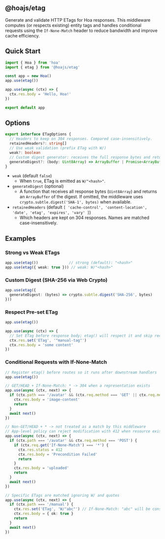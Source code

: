 ## @hoajs/etag

Generate and validate HTTP ETags for Hoa responses. This middleware computes (or respects existing) entity tags and handles conditional requests using the `If-None-Match` header to reduce bandwidth and improve cache efficiency.

## Quick Start

```ts
import { Hoa } from 'hoa'
import { etag } from '@hoajs/etag'

const app = new Hoa()
app.use(etag())

app.use(async (ctx) => {
  ctx.res.body = 'Hello, Hoa!'
})

export default app
```

## Options

```ts
export interface ETagOptions {
  // Headers to keep on 304 responses. Compared case-insensitively.
  retainedHeaders?: string[]
  // Use weak validation (prefix ETag with W/)
  weak?: boolean
  // Custom digest generator: receives the full response bytes and returns a raw digest
  generateDigest?: (body: Uint8Array) => ArrayBuffer | Promise<ArrayBuffer>
}
```

- `weak` (default `false`)
  - When `true`, ETag is emitted as `W/"<hash>"`.
- `generateDigest` (optional)
  - A function that receives all response bytes (`Uint8Array`) and returns an `ArrayBuffer` of the digest. If omitted, the middleware uses `crypto.subtle.digest('SHA-1', bytes)` when available.
- `retainedHeaders` (default `[ 'cache-control', 'content-location', 'date', 'etag', 'expires', 'vary' ]`)
  - Which headers are kept on 304 responses. Names are matched case-insensitively.

## Examples

### Strong vs Weak ETags

```ts
app.use(etag())              // strong (default): "<hash>"
app.use(etag({ weak: true })) // weak: W/"<hash>"
```

### Custom Digest (SHA-256 via Web Crypto)

```ts
app.use(etag({
  generateDigest: (bytes) => crypto.subtle.digest('SHA-256', bytes)
}))
```

### Respect Pre-set ETag

```ts
app.use(etag())

app.use(async (ctx) => {
  // Set ETag before response body; etag() will respect it and skip recomputation
  ctx.res.set('ETag', '"manual-tag"')
  ctx.res.body = 'some content'
})
```

### Conditional Requests with If-None-Match

```ts
// Register etag() before routes so it runs after downstream handlers
app.use(etag())

// GET/HEAD + If-None-Match: * -> 304 when a representation exists
app.use(async (ctx, next) => {
  if (ctx.path === '/avatar' && (ctx.req.method === 'GET' || ctx.req.method === 'HEAD')) {
    ctx.res.body = 'image-content'
    return
  }
  await next()
})

// Non-GET/HEAD + * -> not treated as a match by this middleware
// App-level policy can reject modification with 412 when resource exists
app.use(async (ctx, next) => {
  if (ctx.path === '/avatar' && ctx.req.method === 'POST') {
    if (ctx.req.get('If-None-Match') === '*') {
      ctx.res.status = 412
      ctx.res.body = 'Precondition Failed'
      return
    }
    ctx.res.body = 'uploaded'
    return
  }
  await next()
})

// Specific ETags are matched ignoring W/ and quotes
app.use(async (ctx, next) => {
  if (ctx.path === '/manual') {
    ctx.res.set('ETag', 'W/"abc"') // If-None-Match: "abc" will be considered a match
    ctx.res.body = { ok: true }
    return
  }
  await next()
})
```
